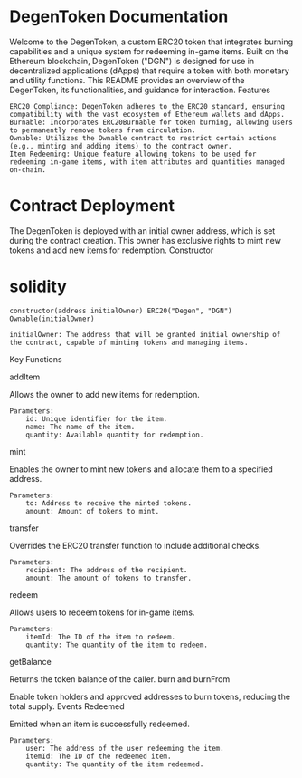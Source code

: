 # DegenToken Documentation

Welcome to the DegenToken, a custom ERC20 token that integrates burning capabilities and a unique system for redeeming in-game items. Built on the Ethereum blockchain, DegenToken ("DGN") is designed for use in decentralized applications (dApps) that require a token with both monetary and utility functions. This README provides an overview of the DegenToken, its functionalities, and guidance for interaction.
Features

    ERC20 Compliance: DegenToken adheres to the ERC20 standard, ensuring compatibility with the vast ecosystem of Ethereum wallets and dApps.
    Burnable: Incorporates ERC20Burnable for token burning, allowing users to permanently remove tokens from circulation.
    Ownable: Utilizes the Ownable contract to restrict certain actions (e.g., minting and adding items) to the contract owner.
    Item Redeeming: Unique feature allowing tokens to be used for redeeming in-game items, with item attributes and quantities managed on-chain.

# Contract Deployment

The DegenToken is deployed with an initial owner address, which is set during the contract creation. This owner has exclusive rights to mint new tokens and add new items for redemption.
Constructor

# solidity

```constructor(address initialOwner) ERC20("Degen", "DGN") Ownable(initialOwner)```

    initialOwner: The address that will be granted initial ownership of the contract, capable of minting tokens and managing items.

Key Functions

addItem

Allows the owner to add new items for redemption.

    Parameters:
        id: Unique identifier for the item.
        name: The name of the item.
        quantity: Available quantity for redemption.

mint

Enables the owner to mint new tokens and allocate them to a specified address.

    Parameters:
        to: Address to receive the minted tokens.
        amount: Amount of tokens to mint.

transfer

Overrides the ERC20 transfer function to include additional checks.

    Parameters:
        recipient: The address of the recipient.
        amount: The amount of tokens to transfer.

redeem

Allows users to redeem tokens for in-game items.

    Parameters:
        itemId: The ID of the item to redeem.
        quantity: The quantity of the item to redeem.

getBalance

Returns the token balance of the caller.
burn and burnFrom

Enable token holders and approved addresses to burn tokens, reducing the total supply.
Events
Redeemed

Emitted when an item is successfully redeemed.

    Parameters:
        user: The address of the user redeeming the item.
        itemId: The ID of the redeemed item.
        quantity: The quantity of the item redeemed.